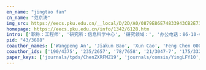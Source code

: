 ```yaml
---
en_name: "jingtao fan"
cn_name: "范京涛"
img_src: https://eecs.pku.edu.cn/__local/D/2D/A0/0879E86E74833943CB2E732967E_9A3C38CC_BD6.vsb?e=.jpg
homepage: https://eecs.pku.edu.cn/info/1342/6128.htm
intro: ['职称：工程师', '研究所：信息科学中心', '研究领域：', '办公电话：86-10-62759368', '电子邮件：fan@cis.pku.edu.cn', '个人主页： ']
pid: "43/3688"
coauthor_names: ['Wangpeng An', 'Jiakun Bao', 'Xun Cao', 'Feng Chen 0007', 'Hao Chen 0036', 'Qionghai Dai', 'Ying Ding', 'Wei He', 'Xiaowei Hu', 'Wen-Hui Li', 'Yanfang Li', 'Yebin Liu', 'Zhan Ma', 'Ju Ren', 'Lulu Sun', 'Pengfei Sun', 'Jinli Suo', 'Guijin Wang', 'Haoqian Wang', 'Jinnan Wang', 'Lei Wang', 'Yiyuan Xie', 'Jing Xu', 'Yiling Xu', 'Hua-Min Yang', 'Huamin Yang', 'Ding Ying', 'Jian Zhang 0018', 'Wenjun Zhang 0001', 'Xu Zhang 0006', 'Yongbing Zhang', 'Hao Zhu 0004']
coauthor_ids: ['190/4375', '235/2657', '78/7658', '21/3047-7', '175/3324-36', '39/4543', '38/6013', '20/6417', '151/5859', '47/9058', '77/2981', '84/1411', '09/2949', '00/468', '06/11139', '88/6707', '247/4176', '37/6836', '57/7040', '225/1406', '181/2817', '76/8314', '07/1951', '164/8950', '64/9058', '57/3062', '56/9058', '07/314-18', '46/3359-1', '98/5660-6', '95/5329', '10/3520-4']
paper_keys: ['journals/tpds/ChenZXRFMZ19', 'journals/comsis/YingLFY10', 'journals/tcsv/ZhuLFDC17']
---
```

